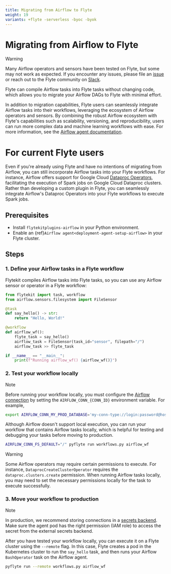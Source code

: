```yaml
---
title: Migrating from Airflow to Flyte
weight: 19
variants: +flyte -serverless -byoc -byok
---
```


# Migrating from Airflow to Flyte

> [!WARNING]
> Many Airflow operators and sensors have been tested on Flyte, but some may not work as expected.
If you encounter any issues, please file an [issue](https://github.com/flyteorg/flyte/issues) or reach out to the Flyte community on [Slack](https://slack.flyte.org/).

Flyte can compile Airflow tasks into Flyte tasks without changing code, which allows you
to migrate your Airflow DAGs to Flyte with minimal effort.

In addition to migration capabilities, Flyte users can seamlessly integrate Airflow tasks into their workflows, leveraging the ecosystem of Airflow operators and sensors.
By combining the robust Airflow ecosystem with Flyte's capabilities such as scalability, versioning, and reproducibility, users can run more complex data and machine learning workflows with ease.
For more information, see the [Airflow agent documentation](https://docs.flyte.org/en/latest/flytesnacks/examples/airflow_agent/index.html).

# For current Flyte users

Even if you're already using Flyte and have no intentions of migrating from Airflow,
you can still incorporate Airflow tasks into your Flyte workflows. For instance, Airflow offers support
for Google Cloud [Dataproc Operators](https://airflow.apache.org/docs/apache-airflow-providers-google/stable/operators/cloud/dataproc.html), facilitating the execution of Spark jobs on Google Cloud Dataproc clusters. Rather than developing a custom plugin in Flyte, you can seamlessly integrate Airflow's Dataproc Operators into your Flyte workflows to execute Spark jobs.

## Prerequisites

- Install `flytekitplugins-airflow` in your Python environment.
- Enable an {ref}`Airflow agent<deployment-agent-setup-airflow>` in your Flyte cluster.

## Steps

### 1. Define your Airflow tasks in a Flyte workflow

Flytekit compiles Airflow tasks into Flyte tasks, so you can use
any Airflow sensor or operator in a Flyte workflow:


```python
from flytekit import task, workflow
from airflow.sensors.filesystem import FileSensor

@task
def say_hello() -> str:
    return "Hello, World!"

@workflow
def airflow_wf():
    flyte_task = say_hello()
    airflow_task = FileSensor(task_id="sensor", filepath="/")
    airflow_task >> flyte_task

if __name__ == "__main__":
    print(f"Running airflow_wf() {airflow_wf()}")
```

### 2. Test your workflow locally

> [!NOTE]
Before running your workflow locally, you must configure the [Airflow connection](https://airflow.apache.org/docs/apache-airflow/stable/howto/connection.html) by setting the `AIRFLOW_CONN_{CONN_ID}` environment variable.
For example,
```bash
export AIRFLOW_CONN_MY_PROD_DATABASE='my-conn-type://login:password@host:port/schema?param1=val1&param2=val2'
```


Although Airflow doesn't support local execution, you can run your workflow that contains Airflow tasks locally, which is helpful for testing and debugging your tasks before moving to production.

```bash
AIRFLOW_CONN_FS_DEFAULT="/" pyflyte run workflows.py airflow_wf
```

> [!WARNING]
> Some Airflow operators may require certain permissions to execute. For instance, `DataprocCreateClusterOperator` requires the `dataproc.clusters.create` permission.
> When running Airflow tasks locally, you may need to set the necessary permissions locally for the task to execute successfully.


### 3. Move your workflow to production

> [!NOTE]
> In production, we recommend storing connections in a [secrets backend](https://airflow.apache.org/docs/apache-airflow/stable/security/secrets/secrets-backend/index.html).
> Make sure the agent pod has the right permission (IAM role) to access the secret from the external secrets backend.

After you have tested your workflow locally, you can execute it on a Flyte cluster using the `--remote` flag.
In this case, Flyte creates a pod in the Kubernetes cluster to run the `say_hello` task, and then runs
your Airflow `BashOperator` task on the Airflow agent.

```bash
pyflyte run --remote workflows.py airflow_wf
```
